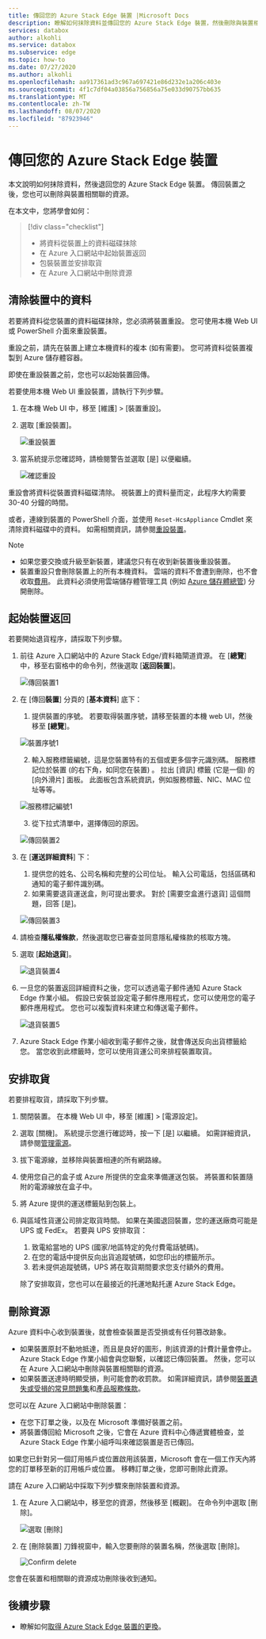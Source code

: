 ```yaml
---
title: 傳回您的 Azure Stack Edge 裝置 |Microsoft Docs
description: 瞭解如何抹除資料並傳回您的 Azure Stack Edge 裝置，然後刪除與裝置相關聯的資源。
services: databox
author: alkohli
ms.service: databox
ms.subservice: edge
ms.topic: how-to
ms.date: 07/27/2020
ms.author: alkohli
ms.openlocfilehash: aa917361ad3c967a697421e86d232e1a206c403e
ms.sourcegitcommit: 4f1c7df04a03856a756856a75e033d90757bb635
ms.translationtype: MT
ms.contentlocale: zh-TW
ms.lasthandoff: 08/07/2020
ms.locfileid: "87923946"
---
```

# <a name="return-your-azure-stack-edge-device"></a>傳回您的 Azure Stack Edge 裝置

本文說明如何抹除資料，然後退回您的 Azure Stack Edge 裝置。 傳回裝置之後，您也可以刪除與裝置相關聯的資源。

在本文中，您將學會如何：

> [!div class="checklist"]
>
> * 將資料從裝置上的資料磁碟抹除
> * 在 Azure 入口網站中起始裝置返回
> * 包裝裝置並安排取貨
> * 在 Azure 入口網站中刪除資源

## <a name="erase-data-from-the-device"></a>清除裝置中的資料

若要將資料從您裝置的資料磁碟抹除，您必須將裝置重設。 您可使用本機 Web UI 或 PowerShell 介面來重設裝置。

重設之前，請先在裝置上建立本機資料的複本 (如有需要)。 您可將資料從裝置複製到 Azure 儲存體容器。

即使在重設裝置之前，您也可以起始裝置回傳。 

若要使用本機 Web UI 重設裝置，請執行下列步驟。

1. 在本機 Web UI 中，移至 [維護] > [裝置重設]。
2. 選取 [重設裝置]。

    ![重設裝置](media/azure-stack-edge-return-device/device-reset-1.png)

3. 當系統提示您確認時，請檢閱警告並選取 [是] 以便繼續。

    ![確認重設](media/azure-stack-edge-return-device/device-reset-2.png)  

重設會將資料從裝置資料磁碟清除。 視裝置上的資料量而定，此程序大約需要 30-40 分鐘的時間。

或者，連線到裝置的 PowerShell 介面，並使用 `Reset-HcsAppliance` Cmdlet 來清除資料磁碟中的資料。 如需相關資訊，請參閱[重設裝置](azure-stack-edge-connect-powershell-interface.md#reset-your-device)。

> [!NOTE]
> - 如果您要交換或升級至新裝置，建議您只有在收到新裝置後重設裝置。
> - 裝置重設只會刪除裝置上的所有本機資料。 雲端的資料不會遭到刪除，也不會收取[費用](https://azure.microsoft.com/pricing/details/storage/)。 此資料必須使用雲端儲存體管理工具 (例如 [Azure 儲存體總管](https://azure.microsoft.com/features/storage-explorer/)) 分開刪除。

## <a name="initiate-device-return"></a>起始裝置返回

若要開始退貨程序，請採取下列步驟。

1. 前往 Azure 入口網站中的 Azure Stack Edge/資料箱閘道資源。 在 [**總覽**] 中，移至右窗格中的命令列，然後選取 [**返回裝置**]。 

    ![傳回裝置1](media/azure-stack-edge-return-device/return-device-1.png)  

2. 在 [傳回**裝置**] 分頁的 [**基本資料**] 底下：

    1. 提供裝置的序號。 若要取得裝置序號，請移至裝置的本機 web UI，然後移至 **[總覽**]。  
    
    ![裝置序號1](media/azure-stack-edge-return-device/device-serial-number-1.png) 

    2. 輸入服務標籤編號，這是您裝置特有的五個或更多個字元識別碼。 服務標記位於裝置 (的右下角，如同您在裝置) 。 拉出 [資訊] 標籤 (它是一個) 的 [向外滑片] 面板。 此面板包含系統資訊，例如服務標籤、NIC、MAC 位址等等。 
    
    ![服務標記編號1](media/azure-stack-edge-return-device/service-tag-number-1.png)

    3. 從下拉式清單中，選擇傳回的原因。

    ![傳回裝置2](media/azure-stack-edge-return-device/return-device-2.png) 

3. 在 [**運送詳細資料**] 下：

    1. 提供您的姓名、公司名稱和完整的公司位址。 輸入公司電話，包括區碼和通知的電子郵件識別碼。
    2. 如果需要退貨運送盒，則可提出要求。 對於 [需要空盒進行退貨] 這個問題，回答 [是]。

    ![傳回裝置3](media/azure-stack-edge-return-device/return-device-3.png)

4. 請檢查**隱私權條款**，然後選取您已審查並同意隱私權條款的核取方塊。

5. 選取 [**起始退貨**]。

    ![退貨裝置4](media/azure-stack-edge-return-device/return-device-4.png) 

6. 一旦您的裝置返回詳細資料之後，您可以透過電子郵件通知 Azure Stack Edge 作業小組。 假設已安裝並設定電子郵件應用程式，您可以使用您的電子郵件應用程式。 您也可以複製資料來建立和傳送電子郵件。

    ![退貨裝置5](media/azure-stack-edge-return-device/return-device-5.png) 

7. Azure Stack Edge 作業小組收到電子郵件之後，就會傳送反向出貨標籤給您。 當您收到此標籤時，您可以使用貨運公司來排程裝置取貨。 

## <a name="schedule-a-pickup"></a>安排取貨

若要排程取貨，請採取下列步驟。

1. 關閉裝置。 在本機 Web UI 中，移至 [維護] > [電源設定]。
2. 選取 [關機]。 系統提示您進行確認時，按一下 [是] 以繼續。 如需詳細資訊，請參閱[管理電源](data-box-gateway-manage-access-power-connectivity-mode.md#manage-power)。
3. 拔下電源線，並移除與裝置相連的所有網路線。
4. 使用您自己的盒子或 Azure 所提供的空盒來準備運送包裝。 將裝置和裝置隨附的電源線放在盒子中。
5. 將 Azure 提供的運送標籤貼到包裝上。
6. 與區域性貨運公司排定取貨時間。 如果在美國退回裝置，您的運送廠商可能是 UPS 或 FedEx。 若要與 UPS 安排取貨：

    1. 致電給當地的 UPS (國家/地區特定的免付費電話號碼)。
    2. 在您的電話中提供反向出貨追蹤號碼，如您印出的標籤所示。
    3. 若未提供追蹤號碼，UPS 將在取貨期間要求您支付額外的費用。

    除了安排取貨，您也可以在最接近的托運地點托運 Azure Stack Edge。

## <a name="delete-the-resource"></a>刪除資源

Azure 資料中心收到裝置後，就會檢查裝置是否受損或有任何篡改跡象。

- 如果裝置原封不動地抵達，而且是良好的圖形，則該資源的計費計量會停止。 Azure Stack Edge 作業小組會與您聯繫，以確認已傳回裝置。 然後，您可以在 Azure 入口網站中刪除與裝置相關聯的資源。
- 如果裝置送達時明顯受損，則可能會酌收罰款。 如需詳細資訊，請參閱[裝置遺失或受損的常見問題集](https://azure.microsoft.com/pricing/details/databox/edge/)和[產品服務條款](https://www.microsoft.com/licensing/product-licensing/products)。  


您可以在 Azure 入口網站中刪除裝置：

- 在您下訂單之後，以及在 Microsoft 準備好裝置之前。
- 將裝置傳回給 Microsoft 之後，它會在 Azure 資料中心傳遞實體檢查，並 Azure Stack Edge 作業小組呼叫來確認裝置是否已傳回。

如果您已針對另一個訂用帳戶或位置啟用該裝置，Microsoft 會在一個工作天內將您的訂單移至新的訂用帳戶或位置。 移轉訂單之後，您即可刪除此資源。


請在 Azure 入口網站中採取下列步驟來刪除裝置和資源。

1. 在 Azure 入口網站中，移至您的資源，然後移至 [概觀]。 在命令列中選取 [刪除]。

    ![選取 [刪除]](media/azure-stack-edge-return-device/delete-resource-1.png)

2. 在 [刪除裝置] 刀鋒視窗中，輸入您要刪除的裝置名稱，然後選取 [刪除]。

    ![Confirm delete](media/azure-stack-edge-return-device/delete-resource-2.png)

您會在裝置和相關聯的資源成功刪除後收到通知。


## <a name="next-steps"></a>後續步驟

- 瞭解如何[取得 Azure Stack Edge 裝置的更換](azure-stack-edge-replace-device.md)。
